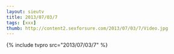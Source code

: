 ```yaml
--- 
layout: sieutv
title: 2013/07/03/7
tags: [xxx]
thumb: http://content2.sexforsure.com/2013/07/03/7/Video.jpg
---
```

{% include tvpro src="2013/07/03/7" %} 
